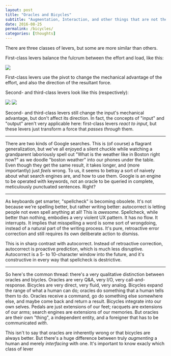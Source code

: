 ```yaml
---
layout: post
title: "Oracles and Bicycles"
subtitle: "Augmentation, Interaction, and other things that are not the same"
date: 2016-08-25
permalink: /bicycles/
categories: [thoughts]
---
```


There are three classes of levers, but some are more similar than others.

First-class levers balance the fulcrum between the effort and load, like this:

<img src="{{ site.baseurl }}/assets/images/LeverFirstClass.png" />

First-class levers use the pivot to change the mechanical advantage of the effort, and also the direction of the resultant force.

Second- and third-class levers look like this (respectively):

<div class="img-center">
    <img src="{{ site.baseurl }}/assets/images/LeverSecondClass.png" />
    <img src="{{ site.baseurl }}/assets/images/LeverThirdClass.png" />
</div>

Second- and third-class levers still change the input's mechanical advantage, but don't affect its direction.
In fact, the concepts of "input" and "output" aren't very applicable here: first-class levers *react to input*, but these levers just transform a force that *passes through* them.

-------

There are two kinds of Google searches.
This is (of course) a flagrant generalization, but we've all enjoyed a silent chuckle while watching a grandparent laboriously spell out "What is the weather like in Boston right now?" as we doodle "boston weather" into our phones under the table.
Even though they get the same result, it takes longer, and (more importantly) just *feels* wrong.
To us, it seems to betray a sort of naivety about what search engines are, and how to use them.
Google is an engine to be operated with keywords, not an oracle to be queried in complete, meticulously punctuated sentences.
Right?

-------

As keyboards get smarter, "spellcheck" is becoming obsolete.
It's not because we're spelling better, but rather writing better: autocorrect is letting people not even spell anything at all!
This is *awesome*.
Spellcheck, while better than nothing, embodies a very violent UX pattern.
It has no flow.
It interrupts.
It implies that misspelling a word is some sort of wrongdoing, instead of a natural part of the writing process.
It's pure, retroactive error correction and still requires its own deliberate action to dismiss.

This is in sharp contrast with autocorrect.
Instead of retroactive correction, autocorrect is proactive prediction, which is much less disruptive. 
Autocorrect is a 5- to 10-character window into the future, and it's constructive in every way that spellcheck is destrictive.

-------

So here's the common thread: there's a very qualitative distinction between oracles and biycles.
Oracles are very Q&A, very I/O, very call-and-response.
Bicycles are very direct, very fluid, very analog.
Bicycles expand the range of what a human can do; oracles do something that a human tells them to do.
Oracles receive a command, go do something else somewhere else, and maybe come back and return a result.
Bicycles integrate into our own selves.
Pedals are just extensions of our feet; racquets are extensions of our arms; search engines are extensions of our memories.
But oracles are their own "thing", a independent entity, and a foreigner that has to be communicated *with*.

This isn't to say that oracles are inherently wrong or that bicycles are always better. But there's a huge difference between truly *augmenting* a human and merely *interfacing* with one.
It's important to know exacly which class of lever 
